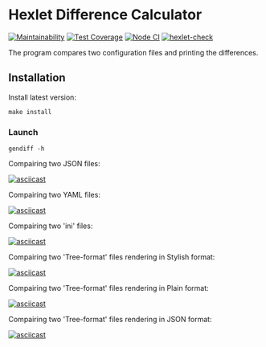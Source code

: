 # Hexlet Difference Calculator

[![Maintainability](https://api.codeclimate.com/v1/badges/1e6718bfccaa9b867c66/maintainability)](https://codeclimate.com/github/AleksVedenyev/frontend-project-lvl2/maintainability)
[![Test Coverage](https://api.codeclimate.com/v1/badges/1e6718bfccaa9b867c66/test_coverage)](https://codeclimate.com/github/AleksVedenyev/frontend-project-lvl2/test_coverage)
[![Node CI](https://github.com/AleksVedenyev/frontend-project-lvl2/workflows/Node%20CI/badge.svg)](https://github.com/AleksVedenyev/frontend-project-lvl2/actions)
[![hexlet-check](https://github.com/AleksVedenyev/frontend-project-lvl2/workflows/hexlet-check/badge.svg)](https://github.com/AleksVedenyev/frontend-project-lvl2/actions?query=workflow%3Ahexlet-check)

The program compares two configuration files and printing the differences. 

## Installation 

Install latest version:

`make install`

### Launch

`gendiff -h`

Compairing two JSON files:

[![asciicast](https://asciinema.org/a/O0cDWziDvxzVGPppNUmp2Sb75.svg)](https://asciinema.org/a/O0cDWziDvxzVGPppNUmp2Sb75)

Compairing two YAML files:

[![asciicast](https://asciinema.org/a/j7JeXbWoc2QyzkdbTIpaizyHt.svg)](https://asciinema.org/a/j7JeXbWoc2QyzkdbTIpaizyHt)

Compairing two 'ini' files:

[![asciicast](https://asciinema.org/a/7A759mT0F8MqZBozaVQiMUBDA.svg)](https://asciinema.org/a/7A759mT0F8MqZBozaVQiMUBDA)

Compairing two 'Tree-format' files rendering in Stylish format:

[![asciicast](https://asciinema.org/a/REgXUUNp66mYESaz1pwUCLgDL.svg)](https://asciinema.org/a/REgXUUNp66mYESaz1pwUCLgDL)

Compairing two 'Tree-format' files rendering in Plain format:

[![asciicast](https://asciinema.org/a/Pn55DDCvup4L9Iz5LUVDO0s9t.svg)](https://asciinema.org/a/Pn55DDCvup4L9Iz5LUVDO0s9t)

Compairing two 'Tree-format' files rendering in JSON format:

[![asciicast](https://asciinema.org/a/OhjLHCdvV3jviclECVF4j3F4d.svg)](https://asciinema.org/a/OhjLHCdvV3jviclECVF4j3F4d)